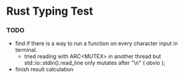 # Rust Typing Test

### TODO

- find if there is a way to run a function on every character input in terminal.
  - tried reading with ARC<MUTEX<String>> in another thread but std::io::stdin().read_line only mutates after "\n" ( obvio );
- finish result calculation
